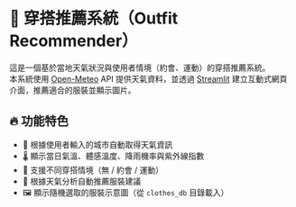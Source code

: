 # 👕 穿搭推薦系統（Outfit Recommender）

這是一個基於當地天氣狀況與使用者情境（約會、運動）的穿搭推薦系統。  
本系統使用 [Open-Meteo](https://open-meteo.com/) API 提供天氣資料，並透過 [Streamlit](https://streamlit.io/) 建立互動式網頁介面，推薦適合的服裝並顯示圖片。

## 🔥 功能特色

- 📍 根據使用者輸入的城市自動取得天氣資訊
- 🌡️ 顯示當日氣溫、體感溫度、降雨機率與紫外線指數
- 🎯 支援不同穿搭情境（無 / 約會 / 運動）
- 🧠 根據天氣分析自動推薦服裝建議
- 🖼️ 顯示隨機選取的服裝示意圖（從 `clothes_db` 目錄載入）
